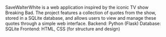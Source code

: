 SaveWalterWhite is a web application inspired by the iconic TV show Breaking Bad. The project features a collection of quotes from the show, stored in a SQLite database, and allows users to view and manage these quotes through a simple web interface.
Backend: Python (Flask)
Database: SQLite
Frontend: HTML, CSS (for structure and design)
